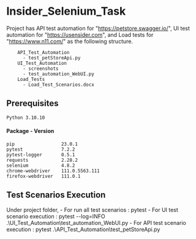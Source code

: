 # Insider_Selenium_Task
  Project has 
  API test automation for "https://petstore.swagger.io/",
  UI test automation for "https://usensider.com", and 
  Load tests for "https://www.n11.com/" as the following structure.
  
        API_Test_Automation
          - test_petStoreApi.py
        UI_Test_Automation
          - screenshots
          - test_automation_WebUI.py
        Load_Tests
          - Load_Test_Scenarios.docx
    
## Prerequisites
    Python 3.10.10

#### Package - Version
    pip                 23.0.1
    pytest              7.2.2
    pytest-logger       0.5.1
    requests            2.28.2
    selenium            4.8.2
    chrome-webdriver    111.0.5563.111
    firefox-webdriver   111.0.1

## Test Scenarios Execution
Under project folder,
    - For run all test scenarios : pytest
    - For UI test scenario execution : pytest --log=INFO .\UI_Test_Automation\test_automation_WebUI.py
    - For API test scenario execution : pytest .\API_Test_Automation\test_petStoreApi.py
